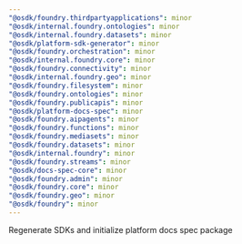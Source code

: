 ```yaml
---
"@osdk/foundry.thirdpartyapplications": minor
"@osdk/internal.foundry.ontologies": minor
"@osdk/internal.foundry.datasets": minor
"@osdk/platform-sdk-generator": minor
"@osdk/foundry.orchestration": minor
"@osdk/internal.foundry.core": minor
"@osdk/foundry.connectivity": minor
"@osdk/internal.foundry.geo": minor
"@osdk/foundry.filesystem": minor
"@osdk/foundry.ontologies": minor
"@osdk/foundry.publicapis": minor
"@osdk/platform-docs-spec": minor
"@osdk/foundry.aipagents": minor
"@osdk/foundry.functions": minor
"@osdk/foundry.mediasets": minor
"@osdk/foundry.datasets": minor
"@osdk/internal.foundry": minor
"@osdk/foundry.streams": minor
"@osdk/docs-spec-core": minor
"@osdk/foundry.admin": minor
"@osdk/foundry.core": minor
"@osdk/foundry.geo": minor
"@osdk/foundry": minor
---
```


Regenerate SDKs and initialize platform docs spec package
